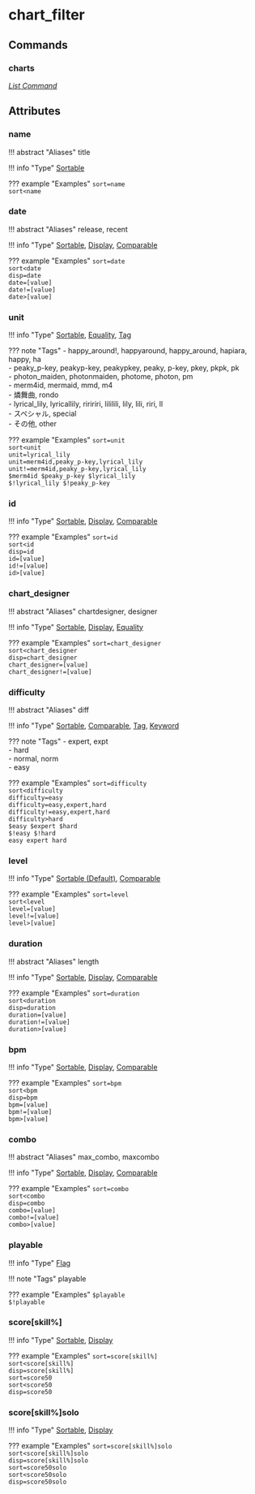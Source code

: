 <!-- Generated Document: Do not edit -->

# chart_filter

## Commands

### charts

*[List Command](../general_usage/#list-commands)*

## Attributes

### name

!!! abstract "Aliases"
    title

!!! info "Type"
    [Sortable](../general_usage/#sortable)

??? example "Examples"
    `sort=name`  
    `sort<name`

### date

!!! abstract "Aliases"
    release, recent

!!! info "Type"
    [Sortable](../general_usage/#sortable), [Display](../general_usage/#display), [Comparable](../general_usage/#comparable)

??? example "Examples"
    `sort=date`  
    `sort<date`  
    `disp=date`  
    `date=[value]`  
    `date!=[value]`  
    `date>[value]`

### unit

!!! info "Type"
    [Sortable](../general_usage/#sortable), [Equality](../general_usage/#equality), [Tag](../general_usage/#tag)

??? note "Tags"
     - happy_around!, happyaround, happy_around, hapiara, happy, ha  
     - peaky_p-key, peakyp-key, peakypkey, peaky, p-key, pkey, pkpk, pk  
     - photon_maiden, photonmaiden, photome, photon, pm  
     - merm4id, mermaid, mmd, m4  
     - 燐舞曲, rondo  
     - lyrical_lily, lyricallily, riririri, lililili, lily, lili, riri, ll  
     - スペシャル, special  
     - その他, other

??? example "Examples"
    `sort=unit`  
    `sort<unit`  
    `unit=lyrical_lily`  
    `unit=merm4id,peaky_p-key,lyrical_lily`  
    `unit!=merm4id,peaky_p-key,lyrical_lily`  
    `$merm4id $peaky_p-key $lyrical_lily`  
    `$!lyrical_lily $!peaky_p-key`

### id

!!! info "Type"
    [Sortable](../general_usage/#sortable), [Display](../general_usage/#display), [Comparable](../general_usage/#comparable)

??? example "Examples"
    `sort=id`  
    `sort<id`  
    `disp=id`  
    `id=[value]`  
    `id!=[value]`  
    `id>[value]`

### chart_designer

!!! abstract "Aliases"
    chartdesigner, designer

!!! info "Type"
    [Sortable](../general_usage/#sortable), [Display](../general_usage/#display), [Equality](../general_usage/#equality)

??? example "Examples"
    `sort=chart_designer`  
    `sort<chart_designer`  
    `disp=chart_designer`  
    `chart_designer=[value]`  
    `chart_designer!=[value]`

### difficulty

!!! abstract "Aliases"
    diff

!!! info "Type"
    [Sortable](../general_usage/#sortable), [Comparable](../general_usage/#comparable), [Tag](../general_usage/#tag), [Keyword](../general_usage/#keyword)

??? note "Tags"
     - expert, expt  
     - hard  
     - normal, norm  
     - easy

??? example "Examples"
    `sort=difficulty`  
    `sort<difficulty`  
    `difficulty=easy`  
    `difficulty=easy,expert,hard`  
    `difficulty!=easy,expert,hard`  
    `difficulty>hard`  
    `$easy $expert $hard`  
    `$!easy $!hard`  
    `easy expert hard`

### level

!!! info "Type"
    [Sortable (Default)](../general_usage/#sortable), [Comparable](../general_usage/#comparable)

??? example "Examples"
    `sort=level`  
    `sort<level`  
    `level=[value]`  
    `level!=[value]`  
    `level>[value]`

### duration

!!! abstract "Aliases"
    length

!!! info "Type"
    [Sortable](../general_usage/#sortable), [Display](../general_usage/#display), [Comparable](../general_usage/#comparable)

??? example "Examples"
    `sort=duration`  
    `sort<duration`  
    `disp=duration`  
    `duration=[value]`  
    `duration!=[value]`  
    `duration>[value]`

### bpm

!!! info "Type"
    [Sortable](../general_usage/#sortable), [Display](../general_usage/#display), [Comparable](../general_usage/#comparable)

??? example "Examples"
    `sort=bpm`  
    `sort<bpm`  
    `disp=bpm`  
    `bpm=[value]`  
    `bpm!=[value]`  
    `bpm>[value]`

### combo

!!! abstract "Aliases"
    max_combo, maxcombo

!!! info "Type"
    [Sortable](../general_usage/#sortable), [Display](../general_usage/#display), [Comparable](../general_usage/#comparable)

??? example "Examples"
    `sort=combo`  
    `sort<combo`  
    `disp=combo`  
    `combo=[value]`  
    `combo!=[value]`  
    `combo>[value]`

### playable

!!! info "Type"
    [Flag](../general_usage/#flag)

!!! note "Tags"
    playable

??? example "Examples"
    `$playable`  
    `$!playable`

### score[skill%]

!!! info "Type"
    [Sortable](../general_usage/#sortable), [Display](../general_usage/#display)

??? example "Examples"
    `sort=score[skill%]`  
    `sort<score[skill%]`  
    `disp=score[skill%]`  
    `sort=score50`  
    `sort<score50`  
    `disp=score50`

### score[skill%]solo

!!! info "Type"
    [Sortable](../general_usage/#sortable), [Display](../general_usage/#display)

??? example "Examples"
    `sort=score[skill%]solo`  
    `sort<score[skill%]solo`  
    `disp=score[skill%]solo`  
    `sort=score50solo`  
    `sort<score50solo`  
    `disp=score50solo`
